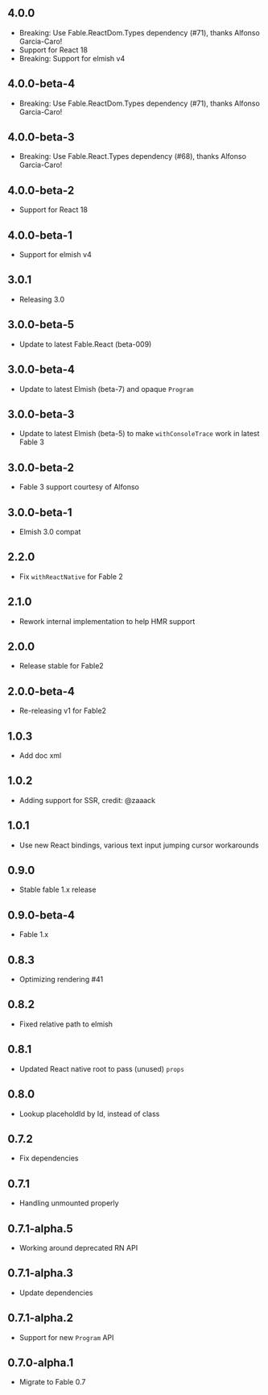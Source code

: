 ## 4.0.0
* Breaking: Use Fable.ReactDom.Types dependency (#71), thanks Alfonso Garcia-Caro!
* Support for React 18
* Breaking: Support for elmish v4

## 4.0.0-beta-4
* Breaking: Use Fable.ReactDom.Types dependency (#71), thanks Alfonso Garcia-Caro!

## 4.0.0-beta-3
* Breaking: Use Fable.React.Types dependency (#68), thanks Alfonso Garcia-Caro!

## 4.0.0-beta-2

* Support for React 18

## 4.0.0-beta-1

* Support for elmish v4

## 3.0.1

* Releasing 3.0

## 3.0.0-beta-5

* Update to latest Fable.React (beta-009)

## 3.0.0-beta-4

* Update to latest Elmish (beta-7) and opaque `Program`

## 3.0.0-beta-3

* Update to latest Elmish (beta-5) to make `withConsoleTrace` work in latest Fable 3

## 3.0.0-beta-2

* Fable 3 support courtesy of Alfonso

## 3.0.0-beta-1

* Elmish 3.0 compat

## 2.2.0

* Fix `withReactNative` for Fable 2

## 2.1.0

* Rework internal implementation to help HMR support

## 2.0.0
* Release stable for Fable2

## 2.0.0-beta-4

* Re-releasing v1 for Fable2

## 1.0.3

* Add doc xml

## 1.0.2

* Adding support for SSR, credit: @zaaack

## 1.0.1

* Use new React bindings, various text input jumping cursor workarounds

## 0.9.0

* Stable fable 1.x release

## 0.9.0-beta-4

* Fable 1.x

## 0.8.3

* Optimizing rendering #41

## 0.8.2

* Fixed relative path to elmish

## 0.8.1

* Updated React native root to pass (unused) `props`

## 0.8.0

* Lookup placeholdId by Id, instead of class

## 0.7.2

* Fix dependencies

## 0.7.1

* Handling unmounted properly

## 0.7.1-alpha.5

* Working around deprecated RN API

## 0.7.1-alpha.3

* Update dependencies

## 0.7.1-alpha.2

* Support for new `Program` API

## 0.7.0-alpha.1

* Migrate to Fable 0.7
